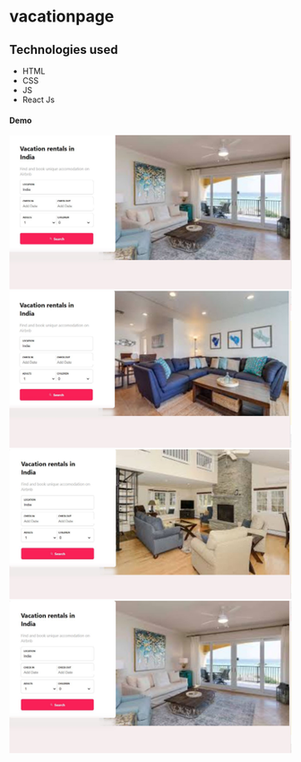 # vacationpage


## Technologies used
* HTML
* CSS
* JS
* React Js


#### Demo


<p align="center">
  
   <img src="images/1.JPG">
  <br/>
     <img src="images/2.JPG">
  <br/>
     <img src="images/3.JPG">
  <br/>
     <img src="images/4.JPG">
  <br/>
</p>
